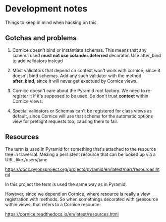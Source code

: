 
# Development notes

Things to keep in mind when hacking on this.


## Gotchas and problems

1. Cornice doesn't bind or instantiate schemas.
This means that any schema used **must not use colander.deferred** 
decorator. Use after_bind to add validators instead

2. Most validators that depend on context won't work with cornice, 
since it doesn't bind schemas. Add any such validater with the method
**after_bind**, since it will never get exectued by Cornice views.

3. Cornice doesn't care about the Pyramid root factory.
We need to re-register it if it's supposed to be used.
So don't trust **context** within Cornice views.

4. Special validators or Schemas can't be registered for 
class views as default, since Cornice will use that schema for 
the automatic options view for preflight requests too, 
causing them to fail.


## Resources

The term is used in Pyramid for something that's attached to the resource 
tree in traversal. Meaing a persistent resource that can be looked up via
a URL, like /users/jane

https://docs.pylonsproject.org/projects/pyramid/en/latest/narr/resources.html

In this project the term is used the same way as in Pyramid.


However, since we depend on Cornice, where resource is really a view 
registration with methods. So when somethings decorated with @resource
within views, that refers to a Cornice resource:

https://cornice.readthedocs.io/en/latest/resources.html
